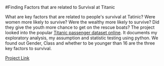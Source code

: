 #Finding Factors that are related to Survival at Titanic



What are key factors that are related to people's survival at Tatinic? Were women more likely to survive? Were the wealthy more likely to survive? Did they give the youth more chance to get on the rescue boats? The project looked into the popular [Titanic passenger dataset online](https://www.kaggle.com/c/titanic/data). It documents my exploratory analysis, my assumption and statistic testing using python. We found out Gender, Class and whether to be younger than 16 are the three key factors to survival. 

[Project Link](https://rawgit.com/saraheshuang/Data-Analysis-Project/master/Factors%20to%20Survival%20at%20Titanic/Analyze_the_titanic_data.html)
